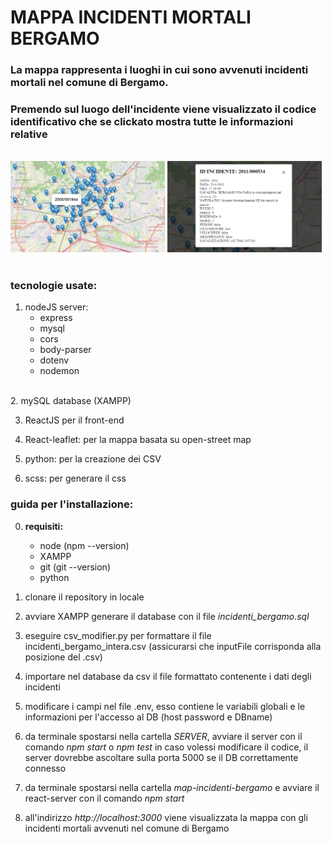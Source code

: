 # MAPPA INCIDENTI MORTALI BERGAMO

### La mappa rappresenta i luoghi in cui sono avvenuti incidenti mortali nel comune di Bergamo.

### Premendo sul luogo dell'incidente viene visualizzato il codice identificativo che se clickato mostra tutte le informazioni relative

<br>
<img src='./SERVER/images/map.png' width='49%'>
<img src='./SERVER/images/info.png' width='49%'>
<br><br>

### **tecnologie usate:**

1. nodeJS server:
    * express
    * mysql
    * cors
    * body-parser
    * dotenv
    * nodemon
<br>
2. mySQL database (XAMPP)

3. ReactJS per il front-end

4. React-leaflet: per la mappa basata su open-street map

5. python: per la creazione dei CSV

6. scss: per generare il css


### **guida per l'installazione:**

0. **requisiti:**
    * node (npm --version)
    * XAMPP
    * git (git --version)
    * python

1. clonare il repository in locale
2. avviare XAMPP generare il database con il file *incidenti_bergamo.sql*
3. eseguire csv_modifier.py per formattare il file incidenti_bergamo_intera.csv (assicurarsi che inputFile corrisponda alla posizione del .csv)
4. importare nel database da csv il file formattato contenente i dati degli incidenti
5. modificare i campi nel file .env, esso contiene le variabili globali e le informazioni per l'accesso al DB (host password e DBname) 
6. da terminale spostarsi nella cartella *SERVER*, avviare il server con il comando *npm start* o *npm test* in caso volessi modificare il codice, il server dovrebbe ascoltare sulla porta 5000 se il DB correttamente connesso
7. da terminale spostarsi nella cartella *map-incidenti-bergamo* e avviare il react-server con il comando *npm start*
8. all'indirizzo *http://localhost:3000* viene visualizzata la mappa con gli incidenti mortali avvenuti nel comune di Bergamo




